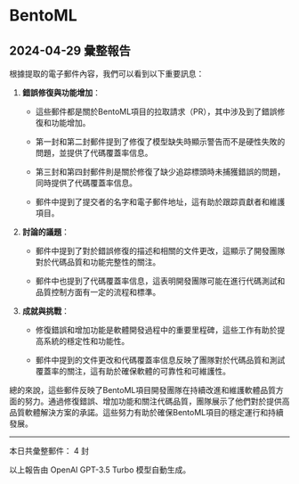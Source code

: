 # BentoML

## 2024-04-29 彙整報告

根據提取的電子郵件內容，我們可以看到以下重要訊息：



1. **錯誤修復與功能增加**：

   - 這些郵件都是關於BentoML項目的拉取請求（PR），其中涉及到了錯誤修復和功能增加。

   - 第一封和第二封郵件提到了修復了模型缺失時顯示警告而不是硬性失敗的問題，並提供了代碼覆蓋率信息。

   - 第三封和第四封郵件則是關於修復了缺少追踪標頭時未捕獲錯誤的問題，同時提供了代碼覆蓋率信息。

   - 郵件中提到了提交者的名字和電子郵件地址，這有助於跟踪貢獻者和維護項目。



2. **討論的議題**：

   - 郵件中提到了對於錯誤修復的描述和相關的文件更改，這顯示了開發團隊對於代碼品質和功能完整性的關注。

   - 郵件中也提到了代碼覆蓋率信息，這表明開發團隊可能在進行代碼測試和品質控制方面有一定的流程和標準。



3. **成就與挑戰**：

   - 修復錯誤和增加功能是軟體開發過程中的重要里程碑，這些工作有助於提高系統的穩定性和功能性。

   - 郵件中提到的文件更改和代碼覆蓋率信息反映了團隊對於代碼品質和測試覆蓋率的關注，這有助於確保軟體的可靠性和可維護性。



總的來說，這些郵件反映了BentoML項目開發團隊在持續改進和維護軟體品質方面的努力。通過修復錯誤、增加功能和關注代碼品質，團隊展示了他們對於提供高品質軟體解決方案的承諾。這些努力有助於確保BentoML項目的穩定運行和持續發展。



---



本日共彙整郵件： 4 封



以上報告由 OpenAI GPT-3.5 Turbo 模型自動生成。